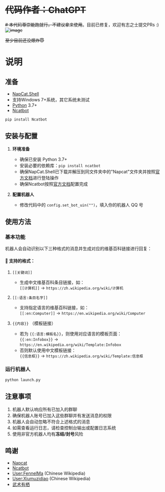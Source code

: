 # ~~代码作者：ChatGPT~~
~~# 本代码尊崇能跑就行，不建议拿来使用~~。目前已修复，欢迎有志之士提交PRs :) 
~~![image](https://github.com/user-attachments/assets/7a4b8c1e-d886-43df-af92-d047dd9d1ffb)~~

~~至少目前还没爆炸😇~~
# 说明
## 准备
* [NapCat.Shell](https://napneko.github.io/guide/boot/Shell#napcat-shell-win%E6%89%8B%E5%8A%A8%E5%90%AF%E5%8A%A8%E6%95%99%E7%A8%8B)
* 支持Windows 7+系统，其它系统未测试
* [Python](https://www.python.org) 3.7+
* [Ncatbot](https://docs.ncatbot.xyz/)
```python
pip install Ncatbot
```
## 安装与配置

1. **环境准备**
   - 确保已安装 Python 3.7+
   - 安装必要的依赖库：`pip install ncatbot`
   - 确保NapCat.Shell已下载并解压到同文件夹中的"Napcat"文件夹并按照[官方文档](https://napneko.github.io/)进行登陆操作
   - 确保Ncatbot按照[官方文档](https://docs.ncatbot.xyz/)配置完成

2. **配置机器人**
   - 修改代码中的 `config.set_bot_uin("")`，填入你的机器人 QQ 号

## 使用方法

### 基本功能

机器人会自动识别以下三种格式的消息并生成对应的维基百科链接进行回复：

#### 📘 支持的格式：

1. `[[关键词]]`  
   - 生成中文维基百科条目链接，如：  
     `[[计算机]]` → `https://zh.wikipedia.org/wiki/计算机`

2. `[[:语言:条目名字]]`  
   - 支持指定语言的维基百科链接，如：  
     `[[:en:Computer]]` → `https://en.wikipedia.org/wiki/Computer`

3. `{{内容}}` （模板链接）  
   - 若为 `{{:语言:模板名}}`，则使用对应语言的模板页面：  
     `{{:en:Infobox}}` → `https://en.wikipedia.org/wiki/Template:Infobox`  
   - 否则默认使用中文模板链接：  
     `{{信息框}}` → `https://zh.wikipedia.org/wiki/Template:信息框`

### 运行机器人
```python
python launch.py
```

## 注意事项
1. 机器人默认响应所有已加入的群聊
2. 确保机器人账号已加入这些群聊并有发送消息的权限
3. 机器人会自动忽略不符合上述格式的消息
4. 如需查看运行日志，请检查控制台输出或配置日志系统
5. 使用非官方机器人均有**冻结/封号**风险

## 鸣谢
* [Napcat](https://napneko.github.io/)
* [Ncatbot](https://docs.ncatbot.xyz/)
* [User:FennelMa](https://zh.wikipedia.org/wiki/User:FennelMa) (Chinese Wikipedia)
* [User:Xiumuzidiao](https://zh.wikipedia.org/wiki/User:Xiumuzidiao) (Chinese Wikipedia)
* [武术有栖](https://github.com/HermaeusMoraMainTank)
